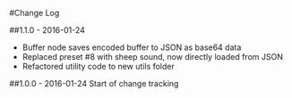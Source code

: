 #Change Log

##1.1.0 - 2016-01-24
- Buffer node saves encoded buffer to JSON as base64 data
- Replaced preset #8 with sheep sound, now directly loaded from JSON
- Refactored utility code to new utils folder

##1.0.0 - 2016-01-24
Start of change tracking
